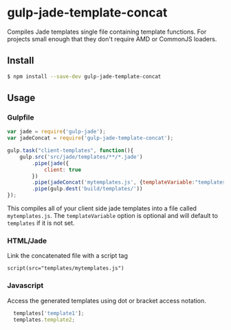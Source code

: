 # gulp-jade-template-concat
Compiles Jade templates single file containing template functions.  For projects small enough that they don't require AMD or CommonJS loaders.

## Install
```sh
$ npm install --save-dev gulp-jade-template-concat
```

## Usage
### Gulpfile
```javascript
var jade = require('gulp-jade');
var jadeConcat = require('gulp-jade-template-concat');

gulp.task("client-templates", function(){
    gulp.src('src/jade/templates/**/*.jade')
        .pipe(jade({
            client: true
        })
        .pipe(jadeConcat('mytemplates.js', {templateVariable:"templates"}))
        .pipe(gulp.dest('build/templates/'))
});
```

This compiles all of your client side jade templates into a file called `mytemplates.js`.  The `templateVariable` option is optional and will default to `templates` if it is not set.


### HTML/Jade
Link the concatenated file with a script tag
```jade
script(src="templates/mytemplates.js")
```

### Javascript
Access the generated templates using dot or bracket access notation.
```javascript
  templates['template1'];
  templates.template2;
```